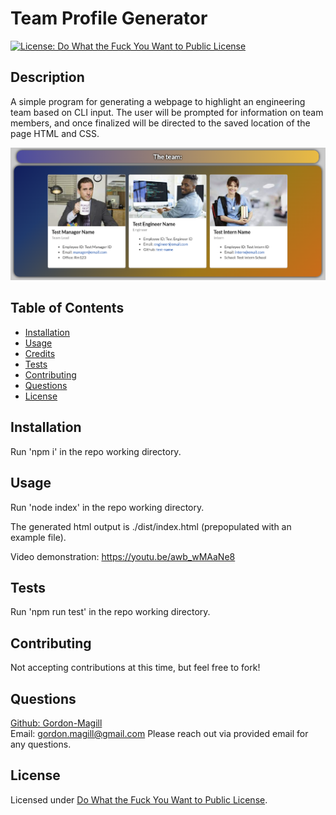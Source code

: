 # Team Profile Generator
[![License: Do What the Fuck You Want to Public License](https://img.shields.io/badge/License-WTFPL-brightgreen.svg)](http://www.wtfpl.net/about/)

## Description

A simple program for generating a webpage to highlight an engineering team based on CLI input. The user will be prompted for information on team members, and once finalized will be directed to the saved location of the page HTML and CSS.

![Example output](./assets/images/sampleOutput.png)

## Table of Contents

- [Installation](#installation)
- [Usage](#usage)
- [Credits](#credits)
- [Tests](#tests)
- [Contributing](#contributing)
- [Questions](#questions)
- [License](#license)

## Installation

Run 'npm i' in the repo working directory. 

## Usage

Run 'node index' in the repo working directory.

The generated html output is ./dist/index.html (prepopulated with an example file).

Video demonstration:
https://youtu.be/awb_wMAaNe8

## Tests

Run 'npm run test' in the repo working directory.

## Contributing

Not accepting contributions at this time, but feel free to fork!

## Questions

[Github: Gordon-Magill](https://github.com/Gordon-Magill)<br>
Email: gordon.magill@gmail.com
Please reach out via provided email for any questions.

## License

Licensed under [Do What the Fuck You Want to Public License](http://www.wtfpl.net/about/).
